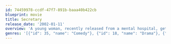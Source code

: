```yaml
---
id: 74459978-ccdf-47f7-891b-baaa40b422cb
blueprint: movie
title: Secretary
release_date: '2002-01-11'
overview: 'A young woman, recently released from a mental hospital, gets a job as a secretary to a demanding lawyer, where their employer-employee relationship turns into a sexual, sadomasochistic one.'
genres: '[{"id": 35, "name": "Comedy"}, {"id": 18, "name": "Drama"}, {"id": 10749, "name": "Romance"}]'
---
```

